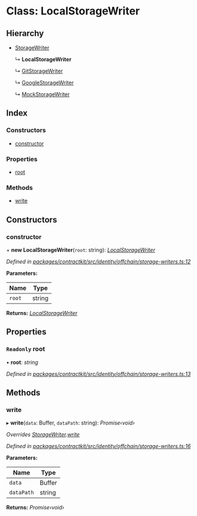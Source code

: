 # Class: LocalStorageWriter

## Hierarchy

* [StorageWriter](_identity_offchain_storage_writers_.storagewriter.md)

  ↳ **LocalStorageWriter**

  ↳ [GitStorageWriter](_identity_offchain_storage_writers_.gitstoragewriter.md)

  ↳ [GoogleStorageWriter](_identity_offchain_storage_writers_.googlestoragewriter.md)

  ↳ [MockStorageWriter](_identity_offchain_storage_writers_.mockstoragewriter.md)

## Index

### Constructors

* [constructor](_identity_offchain_storage_writers_.localstoragewriter.md#constructor)

### Properties

* [root](_identity_offchain_storage_writers_.localstoragewriter.md#readonly-root)

### Methods

* [write](_identity_offchain_storage_writers_.localstoragewriter.md#write)

## Constructors

###  constructor

\+ **new LocalStorageWriter**(`root`: string): *[LocalStorageWriter](_identity_offchain_storage_writers_.localstoragewriter.md)*

*Defined in [packages/contractkit/src/identity/offchain/storage-writers.ts:12](https://github.com/celo-org/celo-monorepo/blob/master/packages/contractkit/src/identity/offchain/storage-writers.ts#L12)*

**Parameters:**

Name | Type |
------ | ------ |
`root` | string |

**Returns:** *[LocalStorageWriter](_identity_offchain_storage_writers_.localstoragewriter.md)*

## Properties

### `Readonly` root

• **root**: *string*

*Defined in [packages/contractkit/src/identity/offchain/storage-writers.ts:13](https://github.com/celo-org/celo-monorepo/blob/master/packages/contractkit/src/identity/offchain/storage-writers.ts#L13)*

## Methods

###  write

▸ **write**(`data`: Buffer, `dataPath`: string): *Promise‹void›*

*Overrides [StorageWriter](_identity_offchain_storage_writers_.storagewriter.md).[write](_identity_offchain_storage_writers_.storagewriter.md#abstract-write)*

*Defined in [packages/contractkit/src/identity/offchain/storage-writers.ts:16](https://github.com/celo-org/celo-monorepo/blob/master/packages/contractkit/src/identity/offchain/storage-writers.ts#L16)*

**Parameters:**

Name | Type |
------ | ------ |
`data` | Buffer |
`dataPath` | string |

**Returns:** *Promise‹void›*
